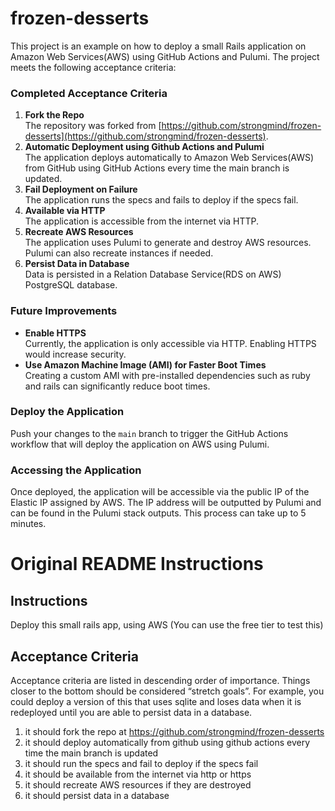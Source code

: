 # frozen-desserts

This project is an example on how to deploy a small Rails application on Amazon Web Services(AWS) using GitHub Actions and Pulumi. The project meets the following acceptance criteria:

### Completed Acceptance Criteria

1. **Fork the Repo**  
   The repository was forked from [https://github.com/strongmind/frozen-desserts](https://github.com/strongmind/frozen-desserts).
2. **Automatic Deployment using Github Actions and Pulumi**  
   The application deploys automatically to Amazon Web Services(AWS) from GitHub using GitHub Actions every time the main branch is updated.
3. **Fail Deployment on Failure**  
   The application runs the specs and fails to deploy if the specs fail.
4. **Available via HTTP**  
   The application is accessible from the internet via HTTP.
5. **Recreate AWS Resources**  
   The application uses Pulumi to generate and destroy AWS resources. Pulumi can also recreate instances if needed.
6. **Persist Data in Database**  
   Data is persisted in a Relation Database Service(RDS on AWS) PostgreSQL database.

### Future Improvements

- **Enable HTTPS**  
   Currently, the application is only accessible via HTTP. Enabling HTTPS would increase security.
- **Use Amazon Machine Image (AMI) for Faster Boot Times**  
   Creating a custom AMI with pre-installed dependencies such as ruby and rails can significantly reduce boot times.

### Deploy the Application

Push your changes to the `main` branch to trigger the GitHub Actions workflow that will deploy the application on AWS using Pulumi.

### Accessing the Application

Once deployed, the application will be accessible via the public IP of the Elastic IP assigned by AWS. The IP address will be outputted by Pulumi and can be found in the Pulumi stack outputs. This process can take up to 5 minutes.

# Original README Instructions

## Instructions

Deploy this small rails app, using AWS (You can use the free tier to test this)

## Acceptance Criteria

Acceptance criteria are listed in descending order of importance. Things closer to the bottom should be considered “stretch goals”. For example, you could deploy a version of this that uses sqlite and loses data when it is redeployed until you are able to persist data in a database.

1. it should fork the repo at https://github.com/strongmind/frozen-desserts
1. it should deploy automatically from github using github actions every time the main branch is updated
1. it should run the specs and fail to deploy if the specs fail
1. it should be available from the internet via http or https
1. it should recreate AWS resources if they are destroyed
1. it should persist data in a database
